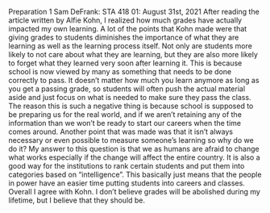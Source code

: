 Preparation 1
Sam DeFrank: STA 418 01: August 31st, 2021
	After reading the article written by Alfie Kohn, I realized how much grades have actually impacted my own learning. A lot of the points that Kohn made were that giving grades to students diminishes the importance of what they are learning as well as the learning process itself. Not only are students more likely to not care about what they are learning, but they are also more likely to forget what they learned very soon after learning it. This is because school is now viewed by many as something that needs to be done correctly to pass. It doesn’t matter how much you learn anymore as long as you get a passing grade, so students will often push the actual material aside and just focus on what is needed to make sure they pass the class. The reason this is such a negative thing is because school is supposed to be preparing us for the real world, and if we aren’t retaining any of the information than we won’t be ready to start our careers when the time comes around.
	Another point that was made was that it isn’t always necessary or even possible to measure someone’s learning so why do we do it? My answer to this question is that we as humans are afraid to change what works especially if the change will affect the entire country. It is also a good way for the institutions to rank certain students and put them into categories based on “intelligence”. This basically just means that the people in power have an easier time putting students into careers and classes.
Overall I agree with Kohn. I don’t believe grades will be abolished during my lifetime, but 
I believe that they should be.
